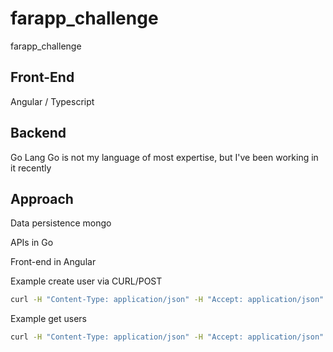 # farapp_challenge
farapp_challenge


## Front-End
Angular / Typescript

## Backend
Go Lang 
Go is not my language of most expertise, but I've been working in it recently

## Approach
Data persistence mongo

APIs in Go

Front-end in Angular

Example create user via CURL/POST
```bash
curl -H "Content-Type: application/json" -H "Accept: application/json" -X POST http://localhost:3001/users --data '{"name":"Zaphod Beeblebrox"}'

```

Example get users 
```bash
curl -H "Content-Type: application/json" -H "Accept: application/json" -X GET http://localhost:3001/users 
```

